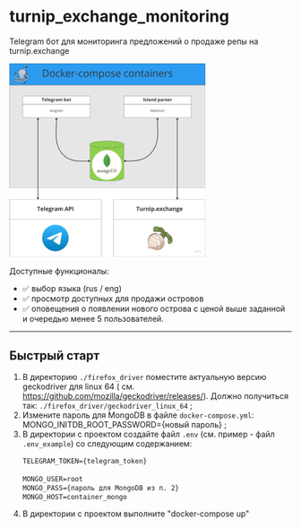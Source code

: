 # turnip_exchange_monitoring

Telegram бот для мониторинга предложений о продаже репы на turnip.exchange

<a align="center" href="https://github.com/Andrey-Guryanov/turnip_exchange_monitoring/raw/main/scheme.jpg"><img src="https://github.com/Andrey-Guryanov/turnip_exchange_monitoring/raw/main/scheme.jpg" width="350" tex/></a>

Доступные функционалы:

- :white_check_mark: выбор языка (rus / eng)
- :white_check_mark: просмотр доступных для продажи островов
- :white_check_mark: оповещения о появлении нового острова с ценой выше заданной и очередью менее 5 пользователей.

____

## Быстрый старт

1. В директорию `./firefox_driver` поместите актуальную версию geckodriver для linux 64 (
   см. https://github.com/mozilla/geckodriver/releases/). Должно получиться так: `./firefox_driver/geckodriver_linux_64`
   ;
2. Измените пароль для MongoDB в файле `docker-compose.yml`: MONGO_INITDB_ROOT_PASSWORD={новый пароль} ;
3. В директории с проектом создайте файл `.env` (см. пример - файл `.env_example`) со следующим содержанием:
    ```
    TELEGRAM_TOKEN={telegram_token}
    
    MONGO_USER=root
    MONGO_PASS={пароль для MongoDB из п. 2}
    MONGO_HOST=container_mongo
    ```
4. В директории с проектом выполните "docker-compose up"
